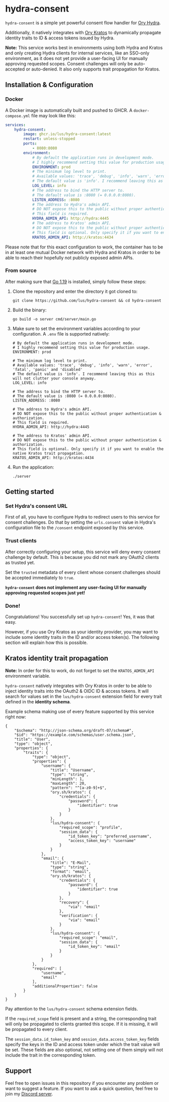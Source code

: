 # hydra-consent

`hydra-consent` is a simple yet powerful consent flow handler for [Ory Hydra](https://github.com/ory/hydra).

Additionally, it natively integrates with [Ory Kratos](https://github.com/ory/kratos) to dynamically propagate identity
traits to ID & access tokens issued by Hydra. 

**Note:** This service works best in environments using both Hydra and Kratos and only creating Hydra clients for
internal services, like an SSO-only environment, as it does not yet provide a user-facing UI for manually approving
requested scopes. Consent challenges will only be auto-accepted or auto-denied.
It also only supports trait propagation for Kratos.

## Installation & Configuration 

### Docker

A Docker image is automatically built and pushed to GHCR.
A `docker-compose.yml` file may look like this:

```yml
services:
    hydra-consent:
        image: ghcr.io/lus/hydra-consent:latest
        restart: unless-stopped
        ports:
            - 8080:8080
        environment:
            # By default the application runs in development mode.
            # I highly recommend setting this value for production usage.
            ENVIRONMENT: prod
            # The minimum log level to print.
            # Available values: 'trace', 'debug', 'info', 'warn', 'error', 'fatal', 'panic' and 'disabled'
            # The default value is 'info'. I recommend leaving this as this will not clutter your console anyway.
            LOG_LEVEL: info
            # The address to bind the HTTP server to.
            # The default value is :8080 (= 0.0.0.0:8080).
            LISTEN_ADDRESS: :8080
            # The address to Hydra's admin API.
            # DO NOT expose this to the public without proper authentication & authorization.
            # This field is required.
            HYDRA_ADMIN_API: http://hydra:4445
            # The address to Kratos' admin API.
            # DO NOT expose this to the public without proper authentication & authorization.
            # This field is optional. Only specify it if you want to enable the native Kratos trait propagation.
            KRATOS_ADMIN_API: http://kratos:4434
```

Please note that for this exact configuration to work, the container has to be in at least one mutual Docker network
with Hydra and Kratos in order to be able to reach their hopefully not publicly exposed admin APIs. 

### From source

After making sure that [Go 1.19](https://go.dev/dl/) is installed, simply follow these steps:

1. Clone the repository and enter the directory it got cloned to:
    ```shell
    git clone https://github.com/lus/hydra-consent && cd hydra-consent
    ```
2. Build the binary:
    ```shell
    go build -o server cmd/server/main.go
    ```
3. Make sure to set the environment variables according to your configuration. A `.env` file is supported natively:
    ```
    # By default the application runs in development mode.
    # I highly recommend setting this value for production usage.
    ENVIRONMENT: prod
    
    # The minimum log level to print.
    # Available values: 'trace', 'debug', 'info', 'warn', 'error', 'fatal', 'panic' and 'disabled'
    # The default value is 'info'. I recommend leaving this as this will not clutter your console anyway.
    LOG_LEVEL: info
    
    # The address to bind the HTTP server to.
    # The default value is :8080 (= 0.0.0.0:8080).
    LISTEN_ADDRESS: :8080
    
    # The address to Hydra's admin API.
    # DO NOT expose this to the public without proper authentication & authorization.
    # This field is required.
    HYDRA_ADMIN_API: http://hydra:4445
    
    # The address to Kratos' admin API.
    # DO NOT expose this to the public without proper authentication & authorization.
    # This field is optional. Only specify it if you want to enable the native Kratos trait propagation.
    KRATOS_ADMIN_API: http://kratos:4434
    ```
4. Run the application:
    ```shell
    ./server
    ```

## Getting started

### Set Hydra's consent URL

First of all, you have to configure Hydra to redirect users to this service for consent challenges.
Do that by setting the `urls.consent` value in Hydra's configuration file to the `/consent` endpoint exposed by
this service.

### Trust clients

After correctly configuring your setup, this service will deny every consent challenge by default.
This is because you did not mark any OAuth2 clients as trusted yet.

Set the `trusted` metadata of every client whose consent challenges should be accepted immediately to `true`.

**`hydra-consent` does not implement any user-facing UI for manually approving requested scopes just yet!**

### Done!

Congratulations! You successfully set up `hydra-consent`! Yes, it was that easy.

However, if you use Ory Kratos as your identity provider, you may want to include some identity traits in the ID and/or
access token(s). The following section will explain how this is possible.

## Kratos identity trait propagation

**Note:** In order for this to work, do not forget to set the `KRATOS_ADMIN_API` environment variable.

`hydra-consent` natively integrates with Ory Kratos in order to be able to inject identity traits into the OAuth2 & OIDC
ID & access tokens.
It will search for values set in the `lus/hydra-consent` extension field for every trait defined in the
**identity schema**.

Example schema making use of every feature supported by this service right now:

```jsonc
{
    "$schema": "http://json-schema.org/draft-07/schema#",
    "$id": "https://example.com/schemas/user.schema.json",
    "title": "User",
    "type": "object",
    "properties": {
        "traits": {
            "type": "object",
            "properties": {
                "username": {
                    "title": "Username",
                    "type": "string",
                    "minLength": 1,
                    "maxLength": 20,
                    "pattern": "^[a-z0-9]+$",
                    "ory.sh/kratos": {
                        "credentials": {
                            "password": {
                                "identifier": true
                            }
                        }
                    },
                    "lus/hydra-consent": {
                        "required_scope": "profile",
                        "session_data": {
                            "id_token_key": "preferred_username",
                            "access_token_key": "username"
                        }
                    }
                },
                "email": {
                    "title": "E-Mail",
                    "type": "string",
                    "format": "email",
                    "ory.sh/kratos": {
                        "credentials": {
                            "password": {
                                "identifier": true
                            }
                        },
                        "recovery": {
                            "via": "email"
                        },
                        "verification": {
                            "via": "email"
                        }
                    },
                    "lus/hydra-consent": {
                        "required_scope": "email",
                        "session_data": {
                            "id_token_key": "email"
                        }
                    }
                }
            },
            "required": [
                "username",
                "email"
            ],
            "additionalProperties": false
        }
    }
}
```

Pay attention to the `lus/hydra-consent` schema extension fields.

If the `required_scope` field is present and a string, the corresponding trait will only be propagated to clients
granted this scope. If it is missing, it will be propagated to every client.

The `session_data.id_token_key` and `session_data.access_token_key` fields specify the keys in the ID and access token
under which the trait value will be set.
These fields are also optional, not setting one of them simply will not include the trait in the corresponding token.

## Support

Feel free to open issues in this repository if you encounter any problem or want to suggest a feature.
If you want to ask a quick question, feel free to join my [Discord server](https://go.lus.pm/discord).
